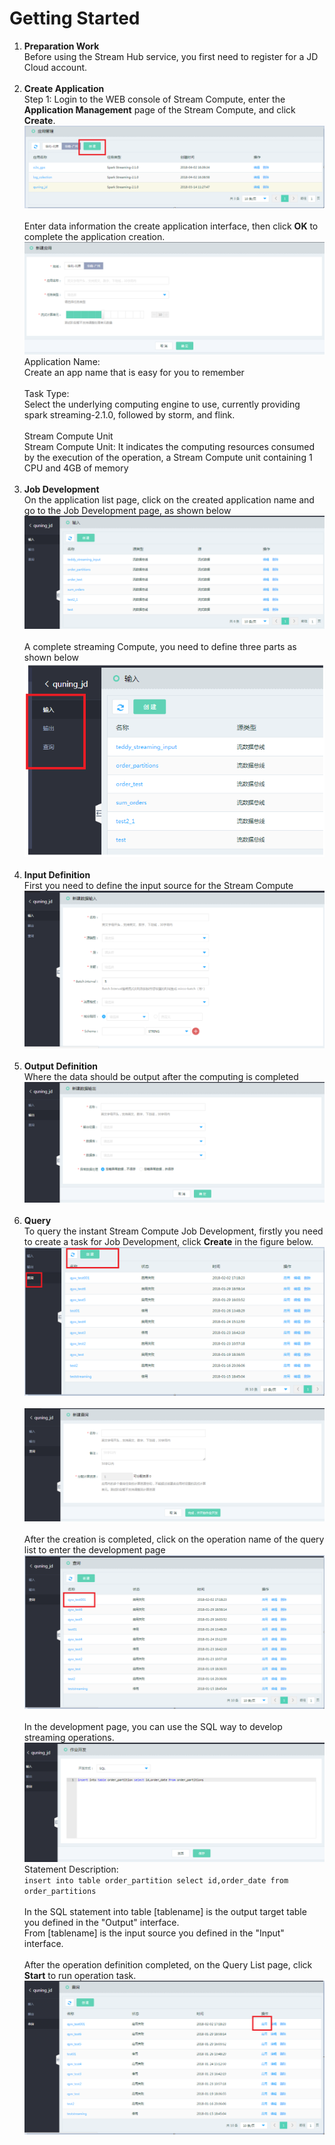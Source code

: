 # Getting Started<br>
1. **Preparation Work**<br>
Before using the Stream Hub service, you first need to register for a JD Cloud account. <br><br>
2. **Create Application**<br>
Step 1: Login to the WEB console of Stream Compute, enter the **Application Management** page of the Stream Compute, and click **Create**. <br>
![sc-002](https://github.com/jdcloudcom/cn/blob/edit/image/Streamcompute/SC-002.png?raw=true)<br><br>
Enter data information the create application interface, then click **OK** to complete the application creation. <br>
![sc-003](https://github.com/jdcloudcom/cn/blob/edit/image/Streamcompute/SC-003.png?raw=true)<br>
Application Name: <br>
Create an app name that is easy for you to remember<br><br>
Task Type: <br>
Select the underlying computing engine to use, currently providing spark streaming-2.1.0, followed by storm, and flink. <br><br>
Stream Compute Unit <br>
Stream Compute Unit: It indicates the computing resources consumed by the execution of the operation, a Stream Compute unit containing 1 CPU and 4GB of memory<br><br>
3. **Job Development**<br>
On the application list page, click on the created application name and go to the Job Development page, as shown below <br>
![sc-004](https://github.com/jdcloudcom/cn/blob/edit/image/Streamcompute/SC-004.png?raw=true)<br><br>
A complete streaming Compute, you need to define three parts as shown below<br>
![sc-005](https://github.com/jdcloudcom/cn/blob/edit/image/Streamcompute/SC-005.png?raw=true)<br><br>
4. **Input Definition**<br>
First you need to define the input source for the Stream Compute<br>
![sc-006](https://github.com/jdcloudcom/cn/blob/edit/image/Streamcompute/SC-006.png?raw=true)<br><br>
5. **Output Definition**<br>
Where the data should be output after the computing is completed<br>
![sc-007](https://github.com/jdcloudcom/cn/blob/edit/image/Streamcompute/SC-007.png?raw=true)<br><br>
6. **Query**<br>
To query the instant Stream Compute Job Development, firstly you need to create a task for Job Development, click **Create** in the figure below. <br>
![sc-008](https://github.com/jdcloudcom/cn/blob/edit/image/Streamcompute/SC-008.png?raw=true)<br><br>
![sc-009](https://github.com/jdcloudcom/cn/blob/edit/image/Streamcompute/SC-009.png?raw=true)<br><br>
After the creation is completed, click on the operation name of the query list to enter the development page<br>
![sc-010](https://github.com/jdcloudcom/cn/blob/edit/image/Streamcompute/SC-010.png?raw=true)<br><br>
In the development page, you can use the SQL way to develop streaming operations. <br>
![sc-011](https://github.com/jdcloudcom/cn/blob/edit/image/Streamcompute/SC-011.png?raw=true)<br>
Statement Description: <br>
`insert into table order_partition select id,order_date from order_partitions`<br><br>
In the SQL statement into table [tablename] is the output target table you defined in the "Output" interface. <br>
From [tablename] is the input source you defined in the "Input" interface. <br><br>
After the operation definition completed, on the Query List page, click **Start** to run operation task. <br>
![sc-012](https://github.com/jdcloudcom/cn/blob/edit/image/Streamcompute/SC-012.png?raw=true)<br>